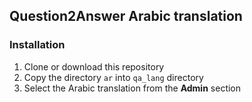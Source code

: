 ## Question2Answer Arabic translation

### Installation

1. Clone or download this repository
1. Copy the directory `ar` into `qa_lang` directory
1. Select the Arabic translation from the **Admin** section